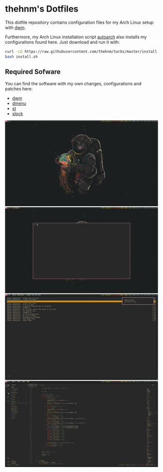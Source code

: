 # thehnm's Dotfiles

This dotfile repository contains configuration files for my Arch Linux setup with
[dwm](https://github.com/thehnm/dwm).

Furthermore, my Arch Linux installation script [autoarch](https://github.com/thehnm/tarbs)
also installs my configurations found here.
Just download and run it with:

```bash
curl -LO https://raw.githubusercontent.com/thehnm/tarbs/master/install.sh
bash install.sh
```

## Required Sofware

You can find the software with my own changes, configurations and patches here:

- [dwm](https://github.com/thehnm/dwm)
- [dmenu](https://github.com/thehnm/dmenu)
- [st](https://github.com/thehnm/st)
- [slock](https://github.com/thehnm/slock)


![](.local/share/readme/desktop.png)
![](.local/share/readme/terminal.png)
![](.local/share/readme/ncmpcpp.png)
![](.local/share/readme/vscode.png)
